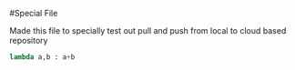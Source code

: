 #Special File

Made this file to specially test out pull and push from local to cloud based repository

```Python
lambda a,b : a+b
```

